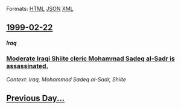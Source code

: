 
Formats: [HTML](1999/02/22/index.html)  [JSON](1999/02/22/index.json)  [XML](1999/02/22/index.xml)  

## [1999-02-22](/news/1999/02/22/index.md)

##### Iraq
### [ Moderate Iraqi Shiite cleric Mohammad Sadeq al-Sadr is assassinated. ](/news/1999/02/22/moderate-iraqi-shiite-cleric-mohammad-sadeq-al-sadr-is-assassinated.md)
_Context: Iraq, Mohammad Sadeq al-Sadr, Shiite_

## [Previous Day...](/news/1999/02/21/index.md)

